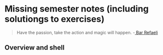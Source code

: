 # Missing semester notes (including solutiongs to exercises)

> Have the passion, take the action and magic will happen. -[ Bar Refaeli ](https://en.wikipedia.org/wiki/Bar_Refaeli)

## Overview and shell
